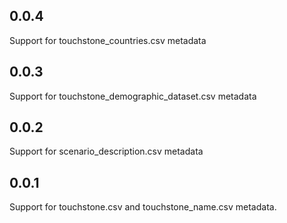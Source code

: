 ## 0.0.4

Support for touchstone_countries.csv metadata

## 0.0.3

Support for touchstone_demographic_dataset.csv metadata

## 0.0.2

Support for scenario_description.csv metadata

## 0.0.1

Support for touchstone.csv and touchstone_name.csv metadata.